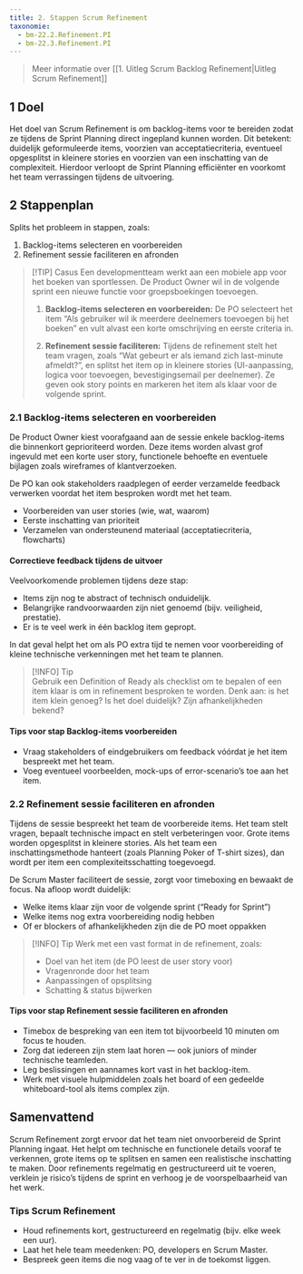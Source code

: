 ```yaml
---
title: 2. Stappen Scrum Refinement
taxonomie:
  - bm-22.2.Refinement.PI
  - bm-22.3.Refinement.PI
---
```


> Meer informatie over [[1. Uitleg Scrum Backlog Refinement|Uitleg Scrum Refinement]]

## 1 Doel
Het doel van Scrum Refinement is om backlog-items voor te bereiden zodat ze tijdens de Sprint Planning direct ingepland kunnen worden. Dit betekent: duidelijk geformuleerde items, voorzien van acceptatiecriteria, eventueel opgesplitst in kleinere stories en voorzien van een inschatting van de complexiteit. Hierdoor verloopt de Sprint Planning efficiënter en voorkomt het team verrassingen tijdens de uitvoering.

## 2 Stappenplan
Splits het probleem in stappen, zoals:
  1. Backlog-items selecteren en voorbereiden
  2. Refinement sessie faciliteren en afronden

>[!TIP] Casus
> Een developmentteam werkt aan een mobiele app voor het boeken van sportlessen. De Product Owner wil in de volgende sprint een nieuwe functie voor groepsboekingen toevoegen.
> 1. **Backlog-items selecteren en voorbereiden:** De PO selecteert het item “Als gebruiker wil ik meerdere deelnemers toevoegen bij het boeken” en vult alvast een korte omschrijving en eerste criteria in.
> 
> 2. **Refinement sessie faciliteren:** Tijdens de refinement stelt het team vragen, zoals “Wat gebeurt er als iemand zich last-minute afmeldt?”, en splitst het item op in kleinere stories (UI-aanpassing, logica voor toevoegen, bevestigingsemail per deelnemer). Ze geven ook story points en markeren het item als klaar voor de volgende sprint.

### 2.1 Backlog-items selecteren en voorbereiden
De Product Owner kiest voorafgaand aan de sessie enkele backlog-items die binnenkort geprioriteerd worden. Deze items worden alvast grof ingevuld met een korte user story, functionele behoefte en eventuele bijlagen zoals wireframes of klantverzoeken.

De PO kan ook stakeholders raadplegen of eerder verzamelde feedback verwerken voordat het item besproken wordt met het team.
* Voorbereiden van user stories (wie, wat, waarom)
* Eerste inschatting van prioriteit
* Verzamelen van ondersteunend materiaal (acceptatiecriteria, flowcharts)

#### Correctieve feedback tijdens de uitvoer
Veelvoorkomende problemen tijdens deze stap:
* Items zijn nog te abstract of technisch onduidelijk.
* Belangrijke randvoorwaarden zijn niet genoemd (bijv. veiligheid, prestatie).
* Er is te veel werk in één backlog item gepropt.

In dat geval helpt het om als PO extra tijd te nemen voor voorbereiding of kleine technische verkenningen met het team te plannen.

> [!INFO] Tip  
> Gebruik een Definition of Ready als checklist om te bepalen of een item klaar is om in refinement besproken te worden. Denk aan: is het item klein genoeg? Is het doel duidelijk? Zijn afhankelijkheden bekend?

#### Tips voor stap Backlog-items voorbereiden
* Vraag stakeholders of eindgebruikers om feedback vóórdat je het item bespreekt met het team.
* Voeg eventueel voorbeelden, mock-ups of error-scenario’s toe aan het item.


### 2.2 Refinement sessie faciliteren en afronden
Tijdens de sessie bespreekt het team de voorbereide items. Het team stelt vragen, bepaalt technische impact en stelt verbeteringen voor. Grote items worden opgesplitst in kleinere stories. Als het team een inschattingsmethode hanteert (zoals Planning Poker of T-shirt sizes), dan wordt per item een complexiteitsschatting toegevoegd.

De Scrum Master faciliteert de sessie, zorgt voor timeboxing en bewaakt de focus. Na afloop wordt duidelijk:
* Welke items klaar zijn voor de volgende sprint (“Ready for Sprint”)
* Welke items nog extra voorbereiding nodig hebben
* Of er blockers of afhankelijkheden zijn die de PO moet oppakken

> [!INFO] Tip
> Werk met een vast format in de refinement, zoals:
> * Doel van het item (de PO leest de user story voor)
> * Vragenronde door het team
> * Aanpassingen of opsplitsing
> * Schatting & status bijwerken

#### Tips voor stap Refinement sessie faciliteren en afronden
* Timebox de bespreking van een item tot bijvoorbeeld 10 minuten om focus te houden.
* Zorg dat iedereen zijn stem laat horen — ook juniors of minder technische teamleden.
* Leg beslissingen en aannames kort vast in het backlog-item.
* Werk met visuele hulpmiddelen zoals het board of een gedeelde whiteboard-tool als items complex zijn.


## Samenvattend 
Scrum Refinement zorgt ervoor dat het team niet onvoorbereid de Sprint Planning ingaat. Het helpt om technische en functionele details vooraf te verkennen, grote items op te splitsen en samen een realistische inschatting te maken. Door refinements regelmatig en gestructureerd uit te voeren, verklein je risico’s tijdens de sprint en verhoog je de voorspelbaarheid van het werk.

### Tips Scrum Refinement
* Houd refinements kort, gestructureerd en regelmatig (bijv. elke week een uur).
* Laat het hele team meedenken: PO, developers en Scrum Master.
* Bespreek geen items die nog vaag of te ver in de toekomst liggen.

